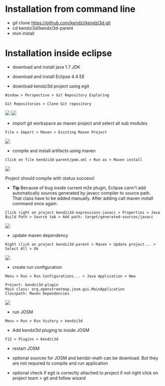 # Installation from command line
* git clone https://github.com/kendzi/kendzi3d.git
* cd kendzi3d/kendzi3d-parent
* mvn install

# Installation inside eclipse

* download and install java 1.7 JDK

* download and install Eclipse 4.4 EE

* download kendzi3d project using egit
```
Window > Perspective > Git Repository Exploring
```
```
Git Repositories > Clone Git repository
```
![](https://raw.github.com/kendzi/kendzi3d/master/doc/install1.png)
![](https://raw.github.com/kendzi/kendzi3d/master/doc/install2.png)

* import git workspace as maven project and select all sub modules
```
File > Import > Maven > Existing Maven Project
```
![](https://raw.github.com/kendzi/kendzi3d/master/doc/install3.png)

* compile and install artifacts using maven
```
Click on file kendzi3d-parent/pom.xml > Run as > Maven install
```
![](https://raw.github.com/kendzi/kendzi3d/master/doc/install4.png)

Project should compile with status success!

* **Tip**
Because of bug inside current m2e plugin, Eclipse cann't add automatically sources generated by javacc compiler to source path. That class have to be added manually. After adding call maven install command once again.
```
Click right on project kendzi3d-expressions-javacc > Properties > Java Build Path > Source tab > Add path: target/generated-sources/javacc
```
![](https://raw.github.com/kendzi/kendzi3d/master/doc/install4_tip1.png)

* update maven dependency

```
Right click on project kendzi3d-parent > Maven > Update project... > Select All > Ok
```
![](https://raw.github.com/kendzi/kendzi3d/master/doc/install5.png)

* create run configuration
```
Menu > Run > Run Configurations... > Java Application > New
```

```
Project: kendzi3d-plugin
Main class: org.openstreetmap.josm.gui.MainApplication
Classpath: Maven Dependencies
```
![](https://raw.github.com/kendzi/kendzi3d/master/doc/install6.png)

* run JOSM
```
Menu > Run > Run history > kendzi3d
```

* Add kendzi3d pluging to inside JOSM
```
F12 > Plugins > Kendzi3d
```

* restart JOSM

* optional sources for JOSM and kendzi-math can be download. But they are not required to compile and run application
* optional check if egit is correctly attached to project if not right click on project team > git and follow wizard
